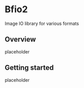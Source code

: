 # Bfio2

Image IO library for various formats

## Overview
placeholder

## Getting started 

placeholder
